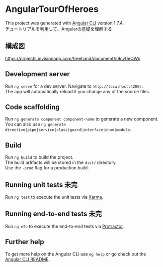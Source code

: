 # AngularTourOfHeroes

This project was generated with [Angular CLI](https://github.com/angular/angular-cli) version 1.7.4.  
チュートリアルを利用して、Angularの基礎を理解する

## 構成図
https://projects.invisionapp.com/freehand/document/s9cy0eOWn

## Development server

Run `ng serve` for a dev server.  Navigate to `http://localhost:4200/`.  
The app will automatically reload if you change any of the source files.

## Code scaffolding

Run `ng generate component component-name` to generate a new component.   
You can also use `ng generate directive|pipe|service|class|guard|interface|enum|module`.

## Build

Run `ng build` to build the project.   
The build artifacts will be stored in the `dist/` directory.   
Use the `-prod` flag for a production build.

## Running unit tests 未完

Run `ng test` to execute the unit tests via [Karma](https://karma-runner.github.io).

## Running end-to-end tests 未完

Run `ng e2e` to execute the end-to-end tests via [Protractor](http://www.protractortest.org/).

## Further help

To get more help on the Angular CLI use `ng help` or go check out the [Angular CLI README](https://github.com/angular/angular-cli/blob/master/README.md).



